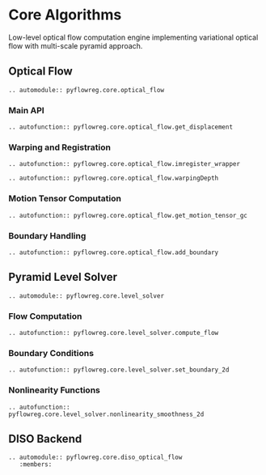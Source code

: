 # Core Algorithms

Low-level optical flow computation engine implementing variational optical flow with multi-scale pyramid approach.

## Optical Flow

```{eval-rst}
.. automodule:: pyflowreg.core.optical_flow
```

### Main API

```{eval-rst}
.. autofunction:: pyflowreg.core.optical_flow.get_displacement
```

### Warping and Registration

```{eval-rst}
.. autofunction:: pyflowreg.core.optical_flow.imregister_wrapper
```

```{eval-rst}
.. autofunction:: pyflowreg.core.optical_flow.warpingDepth
```

### Motion Tensor Computation

```{eval-rst}
.. autofunction:: pyflowreg.core.optical_flow.get_motion_tensor_gc
```

### Boundary Handling

```{eval-rst}
.. autofunction:: pyflowreg.core.optical_flow.add_boundary
```

## Pyramid Level Solver

```{eval-rst}
.. automodule:: pyflowreg.core.level_solver
```

### Flow Computation

```{eval-rst}
.. autofunction:: pyflowreg.core.level_solver.compute_flow
```

### Boundary Conditions

```{eval-rst}
.. autofunction:: pyflowreg.core.level_solver.set_boundary_2d
```

### Nonlinearity Functions

```{eval-rst}
.. autofunction:: pyflowreg.core.level_solver.nonlinearity_smoothness_2d
```

## DISO Backend

```{eval-rst}
.. automodule:: pyflowreg.core.diso_optical_flow
   :members:
```
